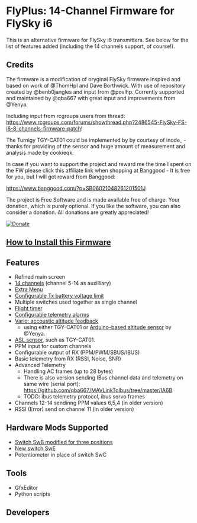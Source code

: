 # FlyPlus: 14-Channel Firmware for FlySky i6

This is an alternative firmware for FlySky i6 transmitters.
See below for the list of features added (including the 14 channels
support, of course!).

## Credits

The firmware is a modification of oryginal FlySky firmware inspired
and based on work of @ThomHpl and Dave Borthwick. With use of repository
created by @benb0jangles and input from @povlhp. Currently supported
and maintained by @qba667 with great input and improvements from @Yenya.

Including input from rcgroups users from thread: https://www.rcgroups.com/forums/showthread.php?2486545-FlySky-FS-i6-8-channels-firmware-patch!

The Turnigy TGY-CAT01 could be implemented by by courtesy of inode_ - thanks for providing of the sensor and huge amount of measurement and analysis made by cookieqk.

In case if you want to support the project and reward me the time I spent on the FW please click this affiliate link when shopping at Banggood - It is free for you, but I will get reward from Banggood: 

https://www.banggood.com/?p=SB06021048261201501J

The project is Free Software and is made available free of charge. Your donation, which is purely optional.
If you like the software, you can also consider a donation.
All donations are greatly appreciated!

[![Donate](https://www.paypalobjects.com/en_US/GB/i/btn/btn_donateCC_LG.gif)](https://www.paypal.com/cgi-bin/webscr?cmd=_s-xclick&hosted_button_id=VSM36U6F7EN68)

## [How to Install this Firmware](Install)

## Features

* Refined main screen
* [14 channels](14-channels) (channel 5-14 as auxilliary)
* [Extra Menu](Extra-Menu)
* [Configurable Tx battery voltage limit](Tx-Battery)
* Multiple switches used together as single channel
* [Flight timer](Timer)
* [Configurable telemetry alarms](Alarms)
* [Vario: accoustic altitude feedback](Vario)
	- using either TGY-CAT01 or [Arduino-based altitude sensor](https://github.com/Yenya/ibus-altitude-sensor) by @Yenya.
* [ASL sensor](ASL), such as TGY-CAT01.
* PPM input for custom channels
* Configurable output of RX (PPM/PWM/SBUS/IBUS) 
* Basic telemetry from RX (RSSI, Noise, SNR)
* Advanced Telemetry
	- Handling AC frames (up to 28 bytes)
	- There is also version sending IBus channel data and telemetry on same wire (serial port): https://github.com/qba667/MAVLinkToIbus/tree/master/IA6B
	- TODO: ibus telemetry protocol, ibus servo frames
* Channels 12-14 sendinng PPM values 6,5,4 (in older version)
* RSSI (Error) send on channel 11 (in older version)

## Hardware Mods Supported

* [Switch SwB modified for three positions](HW-Mod-SwB)
* [New switch SwE](HW-Mod-SwE)
* Potentiometer in place of switch SwC

## Tools

* GfxEditor
* Python scripts

## Developers 

